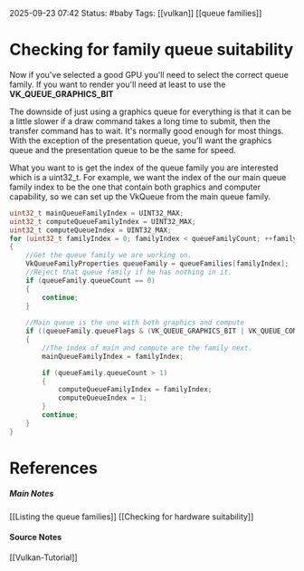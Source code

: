 2025-09-23 07:42
Status: #baby 
Tags: [[vulkan]] [[queue families]]
# Checking for family queue suitability

Now if you've selected a good GPU you'll need to select the correct queue family. If you want to render you'll need at least to use the **VK_QUEUE_GRAPHICS_BIT**

The downside of just using a graphics queue for everything is that it can be a little slower if a draw command takes a long time to submit, then the transfer command has to wait. It's normally good enough for most things. With the exception of the presentation queue, you'll want the graphics queue and the presentation queue to be the same for speed.

What you want to is get the index of the queue family you are interested which is a uint32_t. For example, we want the index of the our main queue family index to be the one that contain both graphics and computer capability, so we can set up the VkQueue from the main queue family. 
```c++
uint32_t mainQueueFamilyIndex = UINT32_MAX;
uint32_t computeQueueFamilyIndex = UINT32_MAX;
uint32_t computeQueueIndex = UINT32_MAX;
for (uint32_t familyIndex = 0; familyIndex < queueFamilyCount; ++familyIndex)
{
	//Get the queue family we are working on.
	VkQueueFamilyProperties queueFamily = queueFamilies[familyIndex];
	//Reject that queue family if he has nothing in it.
    if (queueFamily.queueCount == 0)
    {
	    continue;
    }
    
    //Main queue is the one with both graphics and compute
    if ((queueFamily.queueFlags & (VK_QUEUE_GRAPHICS_BIT | VK_QUEUE_COMPUTE_BIT)) == (VK_QUEUE_GRAPHICS_BIT | VK_QUEUE_COMPUTE_BIT))
    {
	    //The index of main and compute are the family next.
        mainQueueFamilyIndex = familyIndex;

        if (queueFamily.queueCount > 1)
        {
            computeQueueFamilyIndex = familyIndex;
            computeQueueIndex = 1;
        }
        continue;
    }
}
```

# References
##### Main Notes
[[Listing the queue families]]
[[Checking for hardware suitability]]
#### Source Notes
[[Vulkan-Tutorial]]